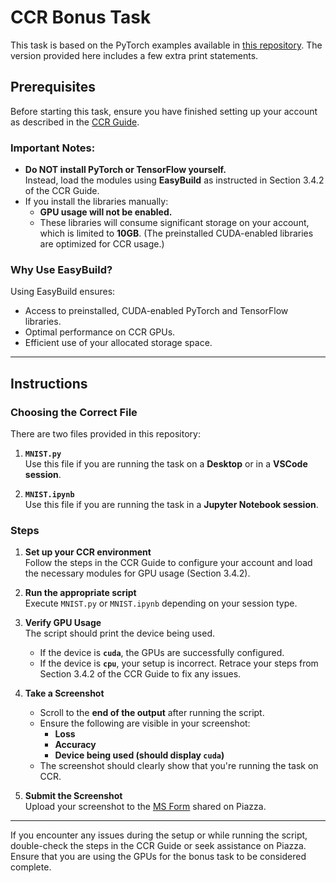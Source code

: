# CCR Bonus Task

This task is based on the PyTorch examples available in [this repository](https://github.com/pytorch/examples/tree/main/mnist). The version provided here includes a few extra print statements.

## Prerequisites

Before starting this task, ensure you have finished setting up your account as described in the [CCR Guide](https://ubuffalo-my.sharepoint.com/:w:/g/personal/avereshc_buffalo_edu/EeI6Blf_ucROmMS9nzeoFPIBZ3T_unSEJBuS2R1jr-HK_A).  

### Important Notes:
- **Do NOT install PyTorch or TensorFlow yourself.**  
  Instead, load the modules using **EasyBuild** as instructed in Section 3.4.2 of the CCR Guide.
- If you install the libraries manually:
  - **GPU usage will not be enabled.**
  - These libraries will consume significant storage on your account, which is limited to **10GB**. (The preinstalled CUDA-enabled libraries are optimized for CCR usage.)

### Why Use EasyBuild?
Using EasyBuild ensures:
- Access to preinstalled, CUDA-enabled PyTorch and TensorFlow libraries.
- Optimal performance on CCR GPUs.
- Efficient use of your allocated storage space.

---

## Instructions

### Choosing the Correct File

There are two files provided in this repository:
1. **`MNIST.py`**  
   Use this file if you are running the task on a **Desktop** or in a **VSCode session**.  

2. **`MNIST.ipynb`**  
   Use this file if you are running the task in a **Jupyter Notebook session**.  

### Steps

1. **Set up your CCR environment**  
   Follow the steps in the CCR Guide to configure your account and load the necessary modules for GPU usage (Section 3.4.2).  

2. **Run the appropriate script**  
   Execute `MNIST.py` or `MNIST.ipynb` depending on your session type.  

3. **Verify GPU Usage**  
   The script should print the device being used.  
   - If the device is **`cuda`**, the GPUs are successfully configured.  
   - If the device is **`cpu`**, your setup is incorrect. Retrace your steps from Section 3.4.2 of the CCR Guide to fix any issues.  

4. **Take a Screenshot**  
   - Scroll to the **end of the output** after running the script.  
   - Ensure the following are visible in your screenshot:
     - **Loss**
     - **Accuracy**
     - **Device being used (should display `cuda`)**
   - The screenshot should clearly show that you're running the task on CCR.  

5. **Submit the Screenshot**  
   Upload your screenshot to the [MS Form]() shared on Piazza.

---

If you encounter any issues during the setup or while running the script, double-check the steps in the CCR Guide or seek assistance on Piazza. Ensure that you are using the GPUs for the bonus task to be considered complete.
